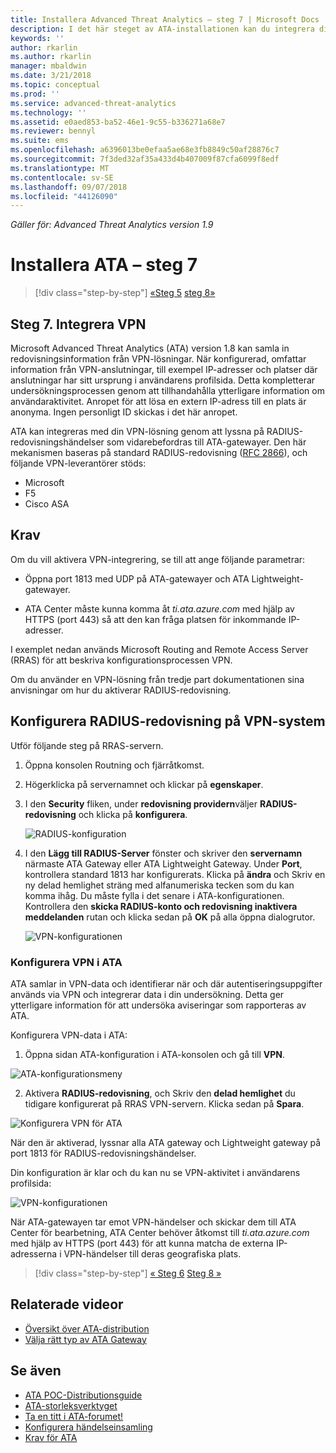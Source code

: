 ```yaml
---
title: Installera Advanced Threat Analytics – steg 7 | Microsoft Docs
description: I det här steget av ATA-installationen kan du integrera ditt VPN.
keywords: ''
author: rkarlin
ms.author: rkarlin
manager: mbaldwin
ms.date: 3/21/2018
ms.topic: conceptual
ms.prod: ''
ms.service: advanced-threat-analytics
ms.technology: ''
ms.assetid: e0aed853-ba52-46e1-9c55-b336271a68e7
ms.reviewer: bennyl
ms.suite: ems
ms.openlocfilehash: a6396013be0efaa5ae68e3fb8849c50af28876c7
ms.sourcegitcommit: 7f3ded32af35a433d4b407009f87cfa6099f8edf
ms.translationtype: MT
ms.contentlocale: sv-SE
ms.lasthandoff: 09/07/2018
ms.locfileid: "44126090"
---
```

*Gäller för: Advanced Threat Analytics version 1.9*



# <a name="install-ata---step-7"></a>Installera ATA – steg 7

>[!div class="step-by-step"]
[«Steg 5](install-ata-step5.md)
[steg 8»](install-ata-step7.md)

## <a name="step-7-integrate-vpn"></a>Steg 7. Integrera VPN

Microsoft Advanced Threat Analytics (ATA) version 1.8 kan samla in redovisningsinformation från VPN-lösningar. När konfigurerad, omfattar information från VPN-anslutningar, till exempel IP-adresser och platser där anslutningar har sitt ursprung i användarens profilsida. Detta kompletterar undersökningsprocessen genom att tillhandahålla ytterligare information om användaraktivitet. Anropet för att lösa en extern IP-adress till en plats är anonyma. Ingen personligt ID skickas i det här anropet.

ATA kan integreras med din VPN-lösning genom att lyssna på RADIUS-redovisningshändelser som vidarebefordras till ATA-gatewayer. Den här mekanismen baseras på standard RADIUS-redovisning ([RFC 2866](https://tools.ietf.org/html/rfc2866)), och följande VPN-leverantörer stöds:

-   Microsoft
-   F5
-   Cisco ASA

## <a name="prerequisites"></a>Krav

Om du vill aktivera VPN-integrering, se till att ange följande parametrar:

-   Öppna port 1813 med UDP på ATA-gatewayer och ATA Lightweight-gatewayer.

-   ATA Center måste kunna komma åt *ti.ata.azure.com* med hjälp av HTTPS (port 443) så att den kan fråga platsen för inkommande IP-adresser.

I exemplet nedan används Microsoft Routing and Remote Access Server (RRAS) för att beskriva konfigurationsprocessen VPN.

Om du använder en VPN-lösning från tredje part dokumentationen sina anvisningar om hur du aktiverar RADIUS-redovisning.

## <a name="configure-radius-accounting-on-the-vpn-system"></a>Konfigurera RADIUS-redovisning på VPN-system

Utför följande steg på RRAS-servern.
 
1.  Öppna konsolen Routning och fjärråtkomst.
2.  Högerklicka på servernamnet och klickar på **egenskaper**.
3.  I den **Security** fliken, under **redovisning providern**väljer **RADIUS-redovisning** och klicka på **konfigurera**.

    ![RADIUS-konfiguration](./media/radius-setup.png)

4.  I den **Lägg till RADIUS-Server** fönster och skriver den **servernamn** närmaste ATA Gateway eller ATA Lightweight Gateway. Under **Port**, kontrollera standard 1813 har konfigurerats. Klicka på **ändra** och Skriv en ny delad hemlighet sträng med alfanumeriska tecken som du kan komma ihåg. Du måste fylla i det senare i ATA-konfigurationen. Kontrollera den **skicka RADIUS-konto och redovisning inaktivera meddelanden** rutan och klicka sedan på **OK** på alla öppna dialogrutor.
 
     ![VPN-konfigurationen](./media/vpn-set-accounting.png)
     
### <a name="configure-vpn-in-ata"></a>Konfigurera VPN i ATA

ATA samlar in VPN-data och identifierar när och där autentiseringsuppgifter används via VPN och integrerar data i din undersökning. Detta ger ytterligare information för att undersöka aviseringar som rapporteras av ATA.

Konfigurera VPN-data i ATA:

1.  Öppna sidan ATA-konfiguration i ATA-konsolen och gå till **VPN**.
 
  ![ATA-konfigurationsmeny](./media/config-menu.png)

2.  Aktivera **RADIUS-redovisning**, och Skriv den **delad hemlighet** du tidigare konfigurerat på RRAS VPN-servern. Klicka sedan på **Spara**.
 

  ![Konfigurera VPN för ATA](./media/vpn.png)


När den är aktiverad, lyssnar alla ATA gateway och Lightweight gateway på port 1813 för RADIUS-redovisningshändelser. 

Din konfiguration är klar och du kan nu se VPN-aktivitet i användarens profilsida:
 
   ![VPN-konfigurationen](./media/vpn-user.png)

När ATA-gatewayen tar emot VPN-händelser och skickar dem till ATA Center för bearbetning, ATA Center behöver åtkomst till *ti.ata.azure.com* med hjälp av HTTPS (port 443) för att kunna matcha de externa IP-adresserna i VPN-händelser till deras geografiska plats.




>[!div class="step-by-step"]
[« Steg 6](install-ata-step5.md)
[Steg 8 »](install-ata-step7.md)



## <a name="related-videos"></a>Relaterade videor
- [Översikt över ATA-distribution](https://channel9.msdn.com/Shows/Microsoft-Security/Overview-of-ATA-Deployment-in-10-Minutes)
- [Välja rätt typ av ATA Gateway](https://channel9.msdn.com/Shows/Microsoft-Security/ATA-Deployment-Choose-the-Right-Gateway-Type)


## <a name="see-also"></a>Se även
- [ATA POC-Distributionsguide](http://aka.ms/atapoc)
- [ATA-storleksverktyget](http://aka.ms/aatpsizingtool)
- [Ta en titt i ATA-forumet!](https://social.technet.microsoft.com/Forums/security/home?forum=mata)
- [Konfigurera händelseinsamling](configure-event-collection.md)
- [Krav för ATA](ata-prerequisites.md)

